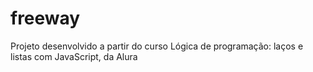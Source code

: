# freeway
Projeto desenvolvido a partir do curso Lógica de programação: laços e listas com JavaScript, da Alura
